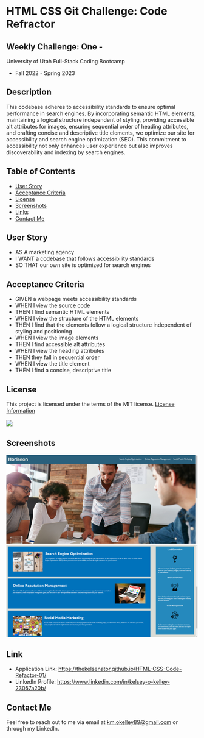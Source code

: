 # HTML CSS Git Challenge: Code Refractor

## Weekly Challenge: One -

University of Utah
Full-Stack Coding Bootcamp

- Fall 2022 - Spring 2023

## Description

This codebase adheres to accessibility standards to ensure optimal performance in search engines. By incorporating semantic HTML elements, maintaining a logical structure independent of styling, providing accessible alt attributes for images, ensuring sequential order of heading attributes, and crafting concise and descriptive title elements, we optimize our site for accessibility and search engine optimization (SEO). This commitment to accessibility not only enhances user experience but also improves discoverability and indexing by search engines.

## Table of Contents 

  - [User Story](#user-story)
  - [Acceptance Criteria](#acceptance-criteria)
  - [License](#license)
  - [Screenshots](#screen-shots)
  - [Links](#links)
  - [Contact Me](#contact-me)

## User Story

- AS A marketing agency
- I WANT a codebase that follows accessibility standards
- SO THAT our own site is optimized for search engines

## Acceptance Criteria

- GIVEN a webpage meets accessibility standards
- WHEN I view the source code
- THEN I find semantic HTML elements
- WHEN I view the structure of the HTML elements
- THEN I find that the elements follow a logical structure independent of styling and positioning
- WHEN I view the image elements
- THEN I find accessible alt attributes
- WHEN I view the heading attributes
- THEN they fall in sequential order
- WHEN I view the title element
- THEN I find a concise, descriptive title

## License

  This project is licensed under the terms of the MIT license.
  [License Information](https://choosealicense.com/licenses/mit)
  <br/>
  <br/>
  <a href="https://choosealicense.com/licenses/mit">
  <img src="https://img.shields.io/badge/License-MIT-blue" />
  </a>

## Screenshots

![alt_img](./assets/images/Challenge-One-1.png)
![alt_img](./assets/images/Challenge-One-2.png)

## Link

  * Application Link: https://thekelsenator.github.io/HTML-CSS-Code-Refactor-01/
  * LinkedIn Profile: https://www.linkedin.com/in/kelsey-o-kelley-23057a20b/

  ## Contact Me

  Feel free to reach out to me via email at km.okelley89@gmail.com or through my LinkedIn.